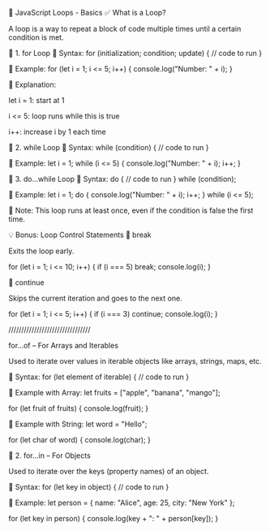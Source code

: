 🧠 JavaScript Loops - Basics
✅ What is a Loop?

A loop is a way to repeat a block of code multiple times until a certain condition is met.

🔁 1. for Loop
🔹 Syntax:
for (initialization; condition; update) {
// code to run
}

🔹 Example:
for (let i = 1; i <= 5; i++) {
console.log("Number: " + i);
}

🔸 Explanation:

let i = 1: start at 1

i <= 5: loop runs while this is true

i++: increase i by 1 each time

🔄 2. while Loop
🔹 Syntax:
while (condition) {
// code to run
}

🔹 Example:
let i = 1;
while (i <= 5) {
console.log("Number: " + i);
i++;
}

🔂 3. do...while Loop
🔹 Syntax:
do {
// code to run
} while (condition);

🔹 Example:
let i = 1;
do {
console.log("Number: " + i);
i++;
} while (i <= 5);

🔸 Note: This loop runs at least once, even if the condition is false the first time.

💡 Bonus: Loop Control Statements
🔸 break

Exits the loop early.

for (let i = 1; i <= 10; i++) {
if (i === 5) break;
console.log(i);
}

🔸 continue

Skips the current iteration and goes to the next one.

for (let i = 1; i <= 5; i++) {
if (i === 3) continue;
console.log(i);
}

////////////////////////////////

for...of – For Arrays and Iterables

Used to iterate over values in iterable objects like arrays, strings, maps, etc.

🔹 Syntax:
for (let element of iterable) {
// code to run
}

🔹 Example with Array:
let fruits = ["apple", "banana", "mango"];

for (let fruit of fruits) {
console.log(fruit);
}

🔹 Example with String:
let word = "Hello";

for (let char of word) {
console.log(char);
}

📌 2. for...in – For Objects

Used to iterate over the keys (property names) of an object.

🔹 Syntax:
for (let key in object) {
// code to run
}

🔹 Example:
let person = {
name: "Alice",
age: 25,
city: "New York"
};

for (let key in person) {
console.log(key + ": " + person[key]);
}
